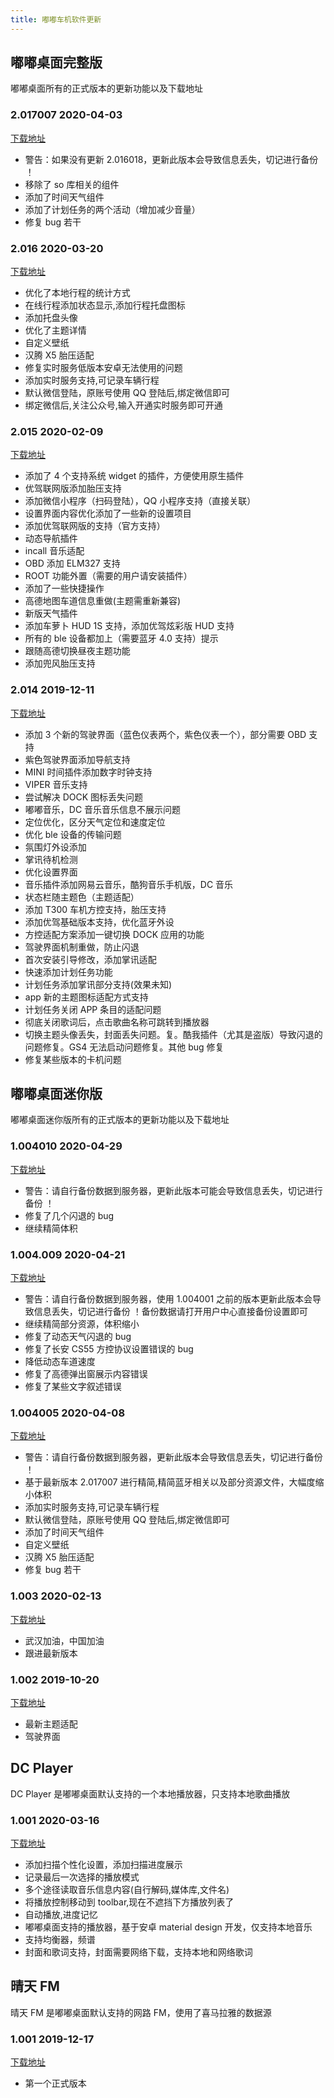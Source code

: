```yaml
---
title: 嘟嘟车机软件更新
---
```


## 嘟嘟桌面完整版

嘟嘟桌面所有的正式版本的更新功能以及下载地址

### 2.017007 2020-04-03

[下载地址](https://app.dudu-lucky.com/upload/app_icon/061e461f658a4bac95be9c16d751face/temp.apk)

- 警告：如果没有更新 2.016018，更新此版本会导致信息丢失，切记进行备份 ！
- 移除了 so 库相关的组件
- 添加了时间天气组件
- 添加了计划任务的两个活动（增加减少音量）
- 修复 bug 若干

### 2.016 2020-03-20

[下载地址](https://app.dudu-lucky.com/upload/app_icon/b3c220c34f394c0eafe17c80027c46ef/temp.apk)

- 优化了本地行程的统计方式
- 在线行程添加状态显示,添加行程托盘图标
- 添加托盘头像
- 优化了主题详情
- 自定义壁纸
- 汉腾 X5 胎压适配
- 修复实时服务低版本安卓无法使用的问题
- 添加实时服务支持,可记录车辆行程
- 默认微信登陆，原账号使用 QQ 登陆后,绑定微信即可
- 绑定微信后,关注公众号,输入开通实时服务即可开通

### 2.015 2020-02-09

[下载地址](https://app.dudu-lucky.com/upload/app_icon/faa87c38e20049dda4efffb869503fa5/temp.apk)

- 添加了 4 个支持系统 widget 的插件，方便使用原生插件
- 优驾联网版添加胎压支持
- 添加微信小程序（扫码登陆），QQ 小程序支持（直接关联）
- 设置界面内容优化添加了一些新的设置项目
- 添加优驾联网版的支持（官方支持）
- 动态导航插件
- incall 音乐适配
- OBD 添加 ELM327 支持
- ROOT 功能外置（需要的用户请安装插件）
- 添加了一些快捷操作
- 高德地图车道信息重做(主题需重新兼容)
- 新版天气插件
- 添加车萝卜 HUD 1S 支持，添加优驾炫彩版 HUD 支持
- 所有的 ble 设备都加上（需要蓝牙 4.0 支持）提示
- 跟随高德切换昼夜主题功能
- 添加兜风胎压支持

### 2.014 2019-12-11

[下载地址](https://app.dudu-lucky.com/upload/app_icon/5ae997b8eb2044e09b70053842e5f643/temp.apk)

- 添加 3 个新的驾驶界面（蓝色仪表两个，紫色仪表一个），部分需要 OBD 支持
- 紫色驾驶界面添加导航支持
- MINI 时间插件添加数字时钟支持
- VIPER 音乐支持
- 尝试解决 DOCK 图标丢失问题
- 嘟嘟音乐，DC 音乐音乐信息不展示问题
- 定位优化，区分天气定位和速度定位
- 优化 ble 设备的传输问题
- 氛围灯外设添加
- 掌讯待机检测
- 优化设置界面
- 音乐插件添加网易云音乐，酷狗音乐手机版，DC 音乐
- 状态栏随主题色（主题适配）
- 添加 T300 车机方控支持，胎压支持
- 添加优驾基础版本支持，优化蓝牙外设
- 方控适配方案添加一键切换 DOCK 应用的功能
- 驾驶界面机制重做，防止闪退
- 首次安装引导修改，添加掌讯适配
- 快速添加计划任务功能
- 计划任务添加掌讯部分支持(效果未知)
- app 新的主题图标适配方式支持
- 计划任务关闭 APP 条目的适配问题
- 彻底关闭歌词后，点击歌曲名称可跳转到播放器
- 切换主题头像丢失，封面丢失问题。复。酷我插件（尤其是盗版）导致闪退的问题修复。GS4 无法启动问题修复。其他 bug 修复
- 修复某些版本的卡机问题

## 嘟嘟桌面迷你版

嘟嘟桌面迷你版所有的正式版本的更新功能以及下载地址

### 1.004010 2020-04-29

[下载地址](https://app.dudu-lucky.com/upload/apk/0f7306c4843e4e509db011f85e0bfec0/temp.apk)

- 警告：请自行备份数据到服务器，更新此版本可能会导致信息丢失，切记进行备份 ！
- 修复了几个闪退的 bug
- 继续精简体积

### 1.004.009 2020-04-21

[下载地址](https://app.dudu-lucky.com/upload/apk/bac7184f0b5348369bfd69ef03eecc52/temp.apk)

- 警告：请自行备份数据到服务器，使用 1.004001 之前的版本更新此版本会导致信息丢失，切记进行备份 ！备份数据请打开用户中心直接备份设置即可
- 继续精简部分资源，体积缩小
- 修复了动态天气闪退的 bug
- 修复了长安 CS55 方控协议设置错误的 bug
- 降低动态车道速度
- 修复了高德弹出窗展示内容错误
- 修复了某些文字叙述错误

### 1.004005 2020-04-08

[下载地址](https://app.dudu-lucky.com/upload/apk/58063c8996974d2eb3101cd185020cc3/temp.apk)

- 警告：请自行备份数据到服务器，更新此版本会导致信息丢失，切记进行备份 ！
- 基于最新版本 2.017007 进行精简,精简蓝牙相关以及部分资源文件，大幅度缩小体积
- 添加实时服务支持,可记录车辆行程
- 默认微信登陆，原账号使用 QQ 登陆后,绑定微信即可
- 添加了时间天气组件
- 自定义壁纸
- 汉腾 X5 胎压适配
- 修复 bug 若干

### 1.003 2020-02-13

[下载地址](https://app.dudu-lucky.com/upload/app_icon/2e134294395a40d593247f5dd9a529ce/temp.apk)

- 武汉加油，中国加油
- 跟进最新版本

### 1.002 2019-10-20

[下载地址](http://car-launcher.dudu-lucky.com:7000/upload/app_icon/fd2b08c56d65433bb292081fd7846527/temp.apk)

- 最新主题适配
- 驾驶界面

## DC Player

DC Player 是嘟嘟桌面默认支持的一个本地播放器，只支持本地歌曲播放

### 1.001 2020-03-16

[下载地址](https://app.dudu-lucky.com/upload/app_icon/8683b3fbda644f66b4b453805f2640f3/temp.apk)

- 添加扫描个性化设置，添加扫描进度展示
- 记录最后一次选择的播放模式
- 多个途径读取音乐信息内容(自行解码,媒体库,文件名)
- 将播放控制移动到 toolbar,现在不遮挡下方播放列表了
- 自动播放,进度记忆
- 嘟嘟桌面支持的播放器，基于安卓 material design 开发，仅支持本地音乐
- 支持均衡器，频谱
- 封面和歌词支持，封面需要网络下载，支持本地和网络歌词

## 晴天 FM

晴天 FM 是嘟嘟桌面默认支持的网路 FM，使用了喜马拉雅的数据源

### 1.001 2019-12-17

[下载地址](https://app.dudu-lucky.com/upload/app_icon/5a2712a9cf844442b12cf9ddd73bbd63/temp.apk)

- 第一个正式版本
